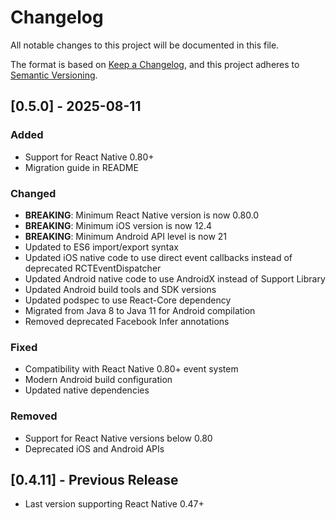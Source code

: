 # Changelog

All notable changes to this project will be documented in this file.

The format is based on [Keep a Changelog](https://keepachangelog.com/en/1.0.0/),
and this project adheres to [Semantic Versioning](https://semver.org/spec/v2.0.0.html).

## [0.5.0] - 2025-08-11

### Added
- Support for React Native 0.80+
- Migration guide in README

### Changed
- **BREAKING**: Minimum React Native version is now 0.80.0
- **BREAKING**: Minimum iOS version is now 12.4
- **BREAKING**: Minimum Android API level is now 21
- Updated to ES6 import/export syntax
- Updated iOS native code to use direct event callbacks instead of deprecated RCTEventDispatcher
- Updated Android native code to use AndroidX instead of Support Library
- Updated Android build tools and SDK versions
- Updated podspec to use React-Core dependency
- Migrated from Java 8 to Java 11 for Android compilation
- Removed deprecated Facebook Infer annotations

### Fixed
- Compatibility with React Native 0.80+ event system
- Modern Android build configuration
- Updated native dependencies

### Removed
- Support for React Native versions below 0.80
- Deprecated iOS and Android APIs

## [0.4.11] - Previous Release
- Last version supporting React Native 0.47+
